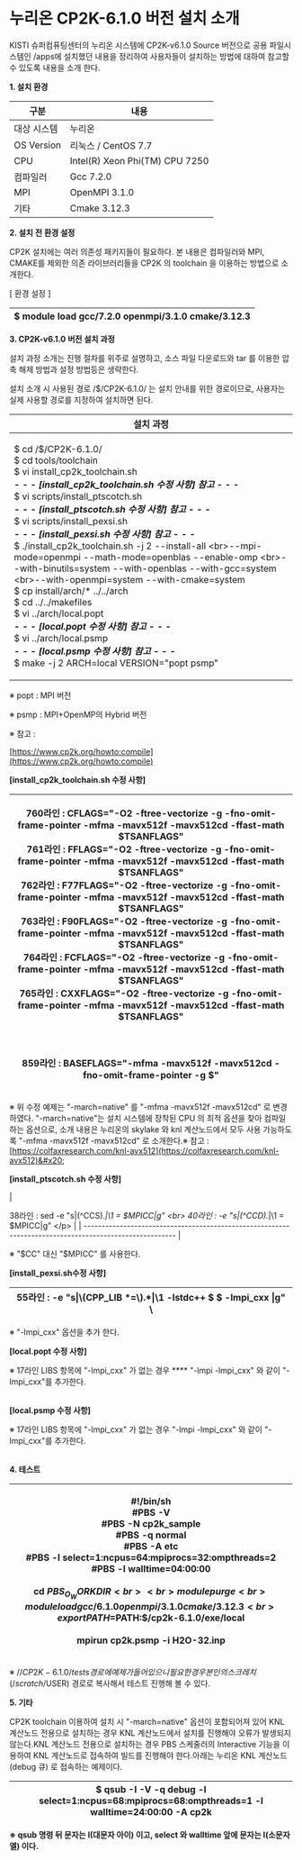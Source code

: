 # 누리온 CP2K-6.1.0 버전 설치 소개

KISTI 슈퍼컴퓨팅센터의 누리온 시스템에 CP2K-v6.1.0 Source 버전으로 공용 파일시스템인 /apps에 설치했던 내용을 정리하여 사용자들이 설치하는 방법에 대하여 참고할 수 있도록 내용을 소개 한다.

&#x20;

**1. 설치 환경**

&#x20;

&#x20;

|  **구분**     | **내용**                          |
| ----------- | ------------------------------- |
|  대상 시스템     |  누리온                            |
| OS Version  |  리눅스 / CentOS 7.7               |
|  CPU        |  Intel(R) Xeon Phi(TM) CPU 7250 |
|  컴파일러       |  Gcc 7.2.0                      |
|  MPI        |  OpenMPI 3.1.0                  |
|  기타         |  Cmake 3.12.3                   |

&#x20;

**2. 설치 전 환경 설정**

&#x20;

&#x20;CP2K 설치에는 여러 의존성 패키지들이 필요하다. 본 내용은 컴파일러와 MPI, CMAKE를 제외한 의존 라이브러리들을 CP2K 의 toolchain 을 이용하는 방법으로 소개한다.

&#x20;

\[ 환경 설정 ]

|  $ module load gcc/7.2.0 openmpi/3.1.0 cmake/3.12.3 |
| --------------------------------------------------- |

&#x20;**3. CP2K-v6.1.0 버전 설치 과정**

&#x20;설치 과정 소개는 진행 절차를 위주로 설명하고, 소스 파일 다운로드와 tar 를 이용한 압축 해제 방법과 설정 방법등은 생략한다. &#x20;

설치 소개 시 사용된 경로 /$/CP2K-6.1.0/ 는 설치 안내를 위한 경로이므로, 사용자는 실제 사용할 경로를 지정하여 설치하면 된다. &#x20;

|  **설치 과정**                                                                                                                                                                                                                                                                                                                                                                                                                                                                                                                                                                                                                                                                                                                                                                                                                                                                                                                         |
| ---------------------------------------------------------------------------------------------------------------------------------------------------------------------------------------------------------------------------------------------------------------------------------------------------------------------------------------------------------------------------------------------------------------------------------------------------------------------------------------------------------------------------------------------------------------------------------------------------------------------------------------------------------------------------------------------------------------------------------------------------------------------------------------------------------------------------------------------------------------------------------------------------------------------------------- |
| <p> $ cd /$/CP2K-6.1.0/<br> $ cd tools/toolchain<br> $ vi install_cp2k_toolchain.sh<br>  <em><strong>- - - [install_cp2k_toolchain.sh 수정 사항] 참고 - - -</strong></em><br> $ vi scripts/install_ptscotch.sh <br>  <em><strong>- - - [install_ptscotch.sh 수정 사항] 참고 - - -</strong></em><br> $ vi scripts/install_pexsi.sh<br>  <em><strong>- - - [install_pexsi.sh 수정 사항] 참고 - - -</strong></em><br> $ ./install_cp2k_toolchain.sh -j 2 --install-all \<br>--mpi-mode=openmpi --math-mode=openblas --enable-omp \<br>--with-binutils=system --with-openblas --with-gcc=system \<br>--with-openmpi=system --with-cmake=system<br> $ cp install/arch/* ../../arch<br> $ cd ../../makefiles<br> $ vi ../arch/local.popt<br>  <em><strong>- - - [local.popt 수정 사항] 참고 - - -</strong></em><br> $ vi ../arch/local.psmp<br>  <em><strong>- - - [local.psmp 수정 사항] 참고 - - -</strong></em><br>  $ make -j 2 ARCH=local VERSION="popt psmp"</p> |

※ popt : MPI 버전

※ psmp : MPI+OpenMP의 Hybrid 버전

※ 참고 :&#x20;

[https://www.cp2k.org/howto:compile](https://www.cp2k.org/howto:compile)

&#x20;

**\[install\_cp2k\_toolchain.sh 수정 사항]**&#x20;

| <p> 760라인 : CFLAGS="-O2 -ftree-vectorize -g -fno-omit-frame-pointer -mfma -mavx512f -mavx512cd -ffast-math $TSANFLAGS"<br> 761라인 : FFLAGS="-O2 -ftree-vectorize -g -fno-omit-frame-pointer -mfma -mavx512f -mavx512cd -ffast-math $TSANFLAGS"<br> 762라인 : F77FLAGS="-O2 -ftree-vectorize -g -fno-omit-frame-pointer -mfma -mavx512f -mavx512cd -ffast-math $TSANFLAGS"<br> 763라인 : F90FLAGS="-O2 -ftree-vectorize -g -fno-omit-frame-pointer -mfma -mavx512f -mavx512cd -ffast-math $TSANFLAGS"<br> 764라인 : FCFLAGS="-O2 -ftree-vectorize -g -fno-omit-frame-pointer -mfma -mavx512f -mavx512cd -ffast-math $TSANFLAGS"<br> 765라인 : CXXFLAGS="-O2 -ftree-vectorize -g -fno-omit-frame-pointer -mfma -mavx512f -mavx512cd -ffast-math $TSANFLAGS"<br> <br><br><br> 859라인 : BASEFLAGS="-mfma -mavx512f -mavx512cd -fno-omit-frame-pointer -g $"</p> |
| ------------------------------------------------------------------------------------------------------------------------------------------------------------------------------------------------------------------------------------------------------------------------------------------------------------------------------------------------------------------------------------------------------------------------------------------------------------------------------------------------------------------------------------------------------------------------------------------------------------------------------------------------------------------------------------------------------------------------------------------------------------------------------------------------------------------------------------------------- |

※ 위 수정 예제는  "-march=native" 를 "-mfma -mavx512f -mavx512cd" 로 변경 하였다.   "-march=native"는 설치 시스템에 장착된 CPU 의 최적 옵션을 찾아 컴파일하는 옵션으로,   소개 내용은 누리온의 skylake 와 knl 계산노드에서 모두 사용 가능하도록 "-mfma -mavx512f -mavx512cd" 로 소개한다.※ 참고 : [https://colfaxresearch.com/knl-avx512](https://colfaxresearch.com/knl-avx512)&#x20;

&#x20;

**\[install\_ptscotch.sh 수정 사항]**&#x20;

| <p> 38라인 :  sed -e "s|\(^CCS\).*|\1 = $MPICC|g" \<br> 40라인 :      -e "s|\(^CCD\).*|\1 = $MPICC|g" \</p> |
| ------------------------------------------------------------------------------------------------------- |

※ "$CC" 대신 "$MPICC" 를 사용한다.

&#x20;

**\[install\_pexsi.sh수정 사항]**&#x20;

|  55라인 : -e "s\|\\(CPP\_LIB \*=\\).\*\|\1 -lstdc++ $ $ -lmpi\_cxx \|g" \\ |
| ------------------------------------------------------------------------ |

※ "-lmpi\_cxx" 옵션을 추가 한다.

&#x20;

**\[local.popt 수정 사항]**&#x20;

&#x20;

&#x20;

※ 17라인 LIBS 항목에 "-lmpi\_cxx" 가 없는 경우 **** "-lmpi -lmpi\_cxx" 와 같이 "-lmpi\_cxx"를 추가한다.

&#x20;

&#x20;

\
**\[local.psmp 수정 사항]**&#x20;

&#x20;

&#x20;

※ 17라인 LIBS 항목에 "-lmpi\_cxx" 가 없는 경우 "-lmpi -lmpi\_cxx" 와 같이 "-lmpi\_cxx"를 추가한다.

&#x20;

&#x20;

\
**4. 테스트**

| <p> #!/bin/sh<br> #PBS -V<br> #PBS -N cp2k_sample<br> #PBS -q normal<br> #PBS -A etc<br> #PBS -l select=1:ncpus=64:mpiprocs=32:ompthreads=2<br> #PBS -l walltime=04:00:00<br> <br> cd $PBS_O_WORKDIR<br> <br> module purge<br> module load gcc/6.1.0 openmpi/3.1.0 cmake/3.12.3<br> export PATH=$PATH:$/cp2k-6.1.0/exe/local<br> <br> mpirun cp2k.psmp -i H2O-32.inp</p> |
| ------------------------------------------------------------------------------------------------------------------------------------------------------------------------------------------------------------------------------------------------------------------------------------------------------------------------------------------------------------------------ |

※ /$/CP2K-6.1.0/tests 경로에 예제가 들어 있으니 필요한 경우 본인의 스크레치(/scratch/$USER) 경로로 복사해서 테스트 진행해 볼 수 있다.

&#x20;

**5. 기타**

CP2K toolchain 이용하여 설치 시 "-march=native" 옵션이 포함되어져 있어 KNL 계산노드 전용으로 설치하는 경우 KNL 계산노드에서 설치를 진행해야 오류가 발생되지 않는다.KNL 계산노드 전용으로 설치하는 경우 PBS 스케줄러의 Interactive 기능을 이용하여 KNL 계산노드로 접속하여 빌드를 진행해야 한다.아래는 누리온 KNL 계산노드(debug 큐) 로 접속하는 예제이다.&#x20;

|  $ qsub -I -V -q debug -l select=1:ncpus=68:mpiprocs=68:ompthreads=1 -l walltime=24:00:00 -A cp2k |
| ------------------------------------------------------------------------------------------------- |

**※ qsub 명령 뒤 문자는 I(대문자 아이)  이고, select 와 walltime 앞에 문자는 l(소문자 엘) 이다.**
